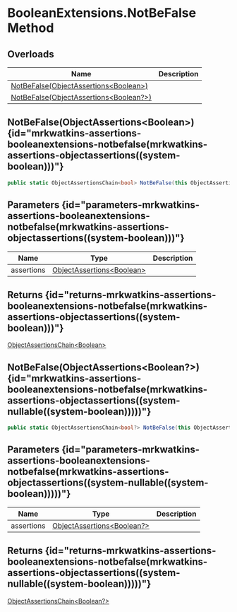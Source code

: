 # BooleanExtensions.NotBeFalse Method
## Overloads

| Name | Description |
| ---- | ----------- |
| [NotBeFalse(ObjectAssertions&lt;Boolean&gt;)](MrKWatkins.Assertions.BooleanExtensions.NotBeFalse.md#mrkwatkins-assertions-booleanextensions-notbefalse(mrkwatkins-assertions-objectassertions((system-boolean)))) |  |
| [NotBeFalse(ObjectAssertions&lt;Boolean?&gt;)](MrKWatkins.Assertions.BooleanExtensions.NotBeFalse.md#mrkwatkins-assertions-booleanextensions-notbefalse(mrkwatkins-assertions-objectassertions((system-nullable((system-boolean)))))) |  |

## NotBeFalse(ObjectAssertions&lt;Boolean&gt;) {id="mrkwatkins-assertions-booleanextensions-notbefalse(mrkwatkins-assertions-objectassertions((system-boolean)))"}

```c#
public static ObjectAssertionsChain<bool> NotBeFalse(this ObjectAssertions<bool> assertions);
```

## Parameters {id="parameters-mrkwatkins-assertions-booleanextensions-notbefalse(mrkwatkins-assertions-objectassertions((system-boolean)))"}

| Name | Type | Description |
| ---- | ---- | ----------- |
| assertions | [ObjectAssertions&lt;Boolean&gt;](MrKWatkins.Assertions.ObjectAssertions-1.md) |  |

## Returns {id="returns-mrkwatkins-assertions-booleanextensions-notbefalse(mrkwatkins-assertions-objectassertions((system-boolean)))"}

[ObjectAssertionsChain&lt;Boolean&gt;](MrKWatkins.Assertions.ObjectAssertionsChain-1.md)
## NotBeFalse(ObjectAssertions&lt;Boolean?&gt;) {id="mrkwatkins-assertions-booleanextensions-notbefalse(mrkwatkins-assertions-objectassertions((system-nullable((system-boolean)))))"}

```c#
public static ObjectAssertionsChain<bool?> NotBeFalse(this ObjectAssertions<bool?> assertions);
```

## Parameters {id="parameters-mrkwatkins-assertions-booleanextensions-notbefalse(mrkwatkins-assertions-objectassertions((system-nullable((system-boolean)))))"}

| Name | Type | Description |
| ---- | ---- | ----------- |
| assertions | [ObjectAssertions&lt;Boolean?&gt;](MrKWatkins.Assertions.ObjectAssertions-1.md) |  |

## Returns {id="returns-mrkwatkins-assertions-booleanextensions-notbefalse(mrkwatkins-assertions-objectassertions((system-nullable((system-boolean)))))"}

[ObjectAssertionsChain&lt;Boolean?&gt;](MrKWatkins.Assertions.ObjectAssertionsChain-1.md)
